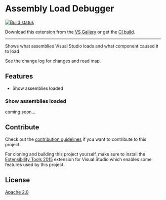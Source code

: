 # Assembly Load Debugger

[![Build status](https://ci.appveyor.com/api/projects/status/gt39efg1tukpr4j9?svg=true)](https://ci.appveyor.com/project/madskristensen/vsassemblyloaddebugger)

<!-- Update the VS Gallery link after you upload the VSIX-->
Download this extension from the [VS Gallery](https://visualstudiogallery.msdn.microsoft.com/[GuidFromGallery])
or get the [CI build](http://vsixgallery.com/extension/34f00824-cb6a-4bc1-a27d-7375239cdd2f/).

---------------------------------------

Shows what assemblies Visual Studio loads and what component caused it to load

See the [change log](CHANGELOG.md) for changes and road map.

## Features

- Show assemblies loaded

### Show assemblies loaded
coming soon...

## Contribute
Check out the [contribution guidelines](.github/CONTRIBUTING.md)
if you want to contribute to this project.

For cloning and building this project yourself, make sure
to install the
[Extensibility Tools 2015](https://visualstudiogallery.msdn.microsoft.com/ab39a092-1343-46e2-b0f1-6a3f91155aa6)
extension for Visual Studio which enables some features
used by this project.

## License
[Apache 2.0](LICENSE)